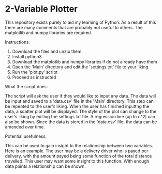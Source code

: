 # 2-Variable Plotter 

This repository exists purely to aid my learning of Python. As a result of this there are many comments that are probably not useful to others. The matplotlib and numpy libraries are required.

Instructions:

1. Download the files and unzip them
2. Install python3
3. Download the matplotlib and numpy libraries if do not already have them
4. Open the 'Main' directory and edit the 'settings.txt' file to your liking
5. Run the 'plot.py' script 
6. Proceed as instructed

What the script does:

The script will ask the user if they would like to input any data. The data will be input and saved to a 'data.csv' file in the 'Main' directory. This step can be repeated to the user's liking. When the user has finished inputtng the data, a scatter plot will be displayed. The style of the plot can change to the user's liking by editing the settings.txt file. A regression line (up to n^2) can also be shown. Since the data is stored in the 'data.csv' file, the data can be amended over time.

Potential usefulness:

This can be used to gain insight to the relationship between two variables. Here is an example. The user may be a delivery driver who is payed per delivery, with the amount payed being some function of the total distance travelled. This user may want some insight to this function. With enough data points a relationship can be shown.
